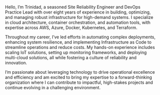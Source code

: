 Hello, I’m Trinidad, a seasoned Site Reliability Engineer and DevOps Practice Lead with over eight years of experience in building, optimizing, and managing robust infrastructure for high-demand systems. I specialize in cloud architecture, container orchestration, and automation tools, with expertise across AWS, Azure, Docker, Kubernetes, and Terraform.

Throughout my career, I’ve led efforts in automating complex deployments, enhancing system resilience, and implementing Infrastructure as Code to streamline operations and reduce costs. My hands-on experience includes scaling IoT solutions, setting up monitoring frameworks, and deploying multi-cloud solutions, all while fostering a culture of reliability and innovation.

I’m passionate about leveraging technology to drive operational excellence and efficiency and am excited to bring my expertise to a forward-thinking organization where I can contribute to impactful, high-stakes projects and continue evolving in a challenging environment.
